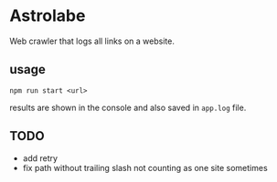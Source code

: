 # Astrolabe

Web crawler that logs all links on a website.

## usage

`npm run start <url>`

results are shown in the console and also saved in `app.log` file.

## TODO

-   add retry
-   fix path without trailing slash not counting as one site sometimes
